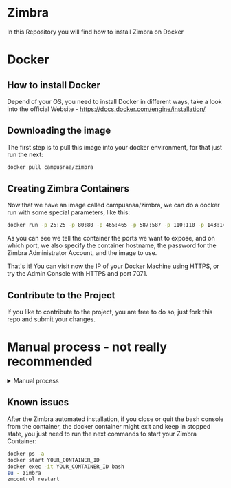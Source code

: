 
# Zimbra

In this Repository you will find how to install Zimbra on Docker

# Docker

## How to install Docker

Depend of your OS, you need to install Docker in different ways, take a look into the official Website - <https://docs.docker.com/engine/installation/>

## Downloading the image

The first step is to pull this image into your docker environment, for that just run the next:

```bash
docker pull campusnaa/zimbra
```

## Creating Zimbra Containers

Now that we have an image called campusnaa/zimbra, we can do a docker run with some special parameters, like this:

```bash
docker run -p 25:25 -p 80:80 -p 465:465 -p 587:587 -p 110:110 -p 143:143 -p 993:993 -p 995:995 -p 443:443 -p 8080:8080 -p 8443:8443 -p 7071:7071 -p 9071:9071 -h zimbra-docker.zimbra.io --dns 127.0.0.1 --dns 8.8.8.8 -i -t -e PASSWORD=Zimbra2017 campusnaa/zimbra
```

As you can see we tell the container the ports we want to expose, and on which port, we also specify the container hostname, the password for the Zimbra Administrator Account, and the image to use.

That's it! You can visit now the IP of your Docker Machine using HTTPS, or try the Admin Console with HTTPS and port 7071.

## Contribute to the Project

If you like to contribute to the project, you are free to do so, just fork this repo and submit your changes.

# Manual process - not really recommended

<details>
  <summary>Manual process</summary>

## Creating the Zimbra Image

The content of the Dockerfile and the start.sh is based on the next Script - ZimbraEasyInstall. The Dockerfile creates a Ubuntu Server 16.04 image and install on it all the OS dependencies which Zimbra needs, then when the container is launched, automatically starts with the start.sh script which creates an auto-config file which is injected during the zimbra Installation.

### Using git

Download from github, you will need git installed on your OS

```bash
git clone https://github.com/tekouin-wescale/ZimbraCampusna.git
```

### Using wget

For those who want to use wget, follow the next instructions to download the Zimbra-docker package. You might need wget and unzip installed on your OS

```bash
wget https://github.com/tekouin-wescale/ZimbraCampusna/archive/main.zip
unzip main.zip
```

### Build the image using the Dockerfile

The `Makefile` in the docker/ directory provides you with a convenient way to build your docker image. You will need make on your OS. Just run

```bash
cd Campusnazimbra/docker
sudo make
```

The default image name is Campusnazimbra.

### Deploy the Docker container

Now, to deploy the container based on the previous image. As well as publish the Zimbra Collaboration ports, the hostname and the proper DNS, as you want to use bind as a local DNS nameserver within the container, also we will send the password that we want to our Zimbra Server like admin password, mailbox, LDAP, etc.: Syntax:

```bash
docker run -p PORTS -h HOSTNAME.DOMAIN --dns DNS_SERVER -i -t -e PASSWORD=YOUR_PASSWORD NAME_OF_DOCKER_IMAGE
```

Example:

```bash
docker run -p 25:25 -p 80:80 -p 465:465 -p 587:587 -p 110:110 -p 143:143 -p 993:993 -p 995:995 -p 443:443 -p 8080:8080 -p 8443:8443 -p 7071:7071 -p 9071:9071 -h zimbra-docker.zimbra.io --dns 127.0.0.1 --dns 8.8.8.8 -i -t -e PASSWORD=Zimbra2017 Campusnazimbra
```

This will create the container in few seconds, and run automatically the start.sh:

* Install a DNS Server based in dnsmasq
* Configure all the DNS Server to resolve automatically internal the MX and the hostname that we define while launch the container.
* Install a fresh Zimbra Collaboration 10.0.0 within Zimbra Chat and Drive!
* Create 2 files to automate the Zimbra Collaboration installation, the keystrokes and the config.defaults.
* Launch the installation of Zimbra based only in the .install.sh -s
* Inject the config.defaults file with all the parameters that is auto configured with the Hostname, domain, IP, and password that you define before.

The script takes a few minutes, dependent on the your Internet Speed, and resources.

</details>

## Known issues

After the Zimbra automated installation, if you close or quit the bash console from the container, the docker container might exit and keep in stopped state, you just need to run the next commands to start your Zimbra Container:

```bash
docker ps -a 
docker start YOUR_CONTAINER_ID
docker exec -it YOUR_CONTAINER_ID bash
su - zimbra
zmcontrol restart
```
